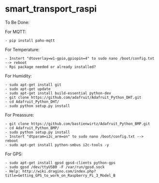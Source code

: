 # smart_transport_raspi

To Be Done:
  
  For MQTT:
  
    - pip install paho-mqtt
  
  For Temperature:
  
    - Instert "dtoverlay=w1-gpio,gpiopin=4" to sudo nano /boot/config.txt --> reboot
    - Rpi package needed or already installed? 
    
  For Humidity:
  
    - sudo apt-get install git
    - sudo apt-get update
    - sudo apt-get install build-essential python-dev
    - git clone https://github.com/adafruit/Adafruit_Python_DHT.git
    - cd Adafruit_Python_DHT/
    - sudo python setup.py install
    
  For Preassure:
  
    - git clone https://github.com/bastienwirtz/Adafruit_Python_BMP.git
    - cd Adafruit_Python_BMP/
    - sudo python setup.py install
    - Instert "dtparam=i2c_arm=on" to sudo nano /boot/config.txt --> reboot
    - sudo apt-get install python-smbus i2c-tools -y
    
  For GPS:
  
    - sudo apt-get install gpsd gpsd-clients python-gps
    - sudo gpsd /dev/ttyUSB0 -F /var/run/gpsd.sock
    - Help: http://wiki.dragino.com/index.php?title=Getting_GPS_to_work_on_Raspberry_Pi_3_Model_B
